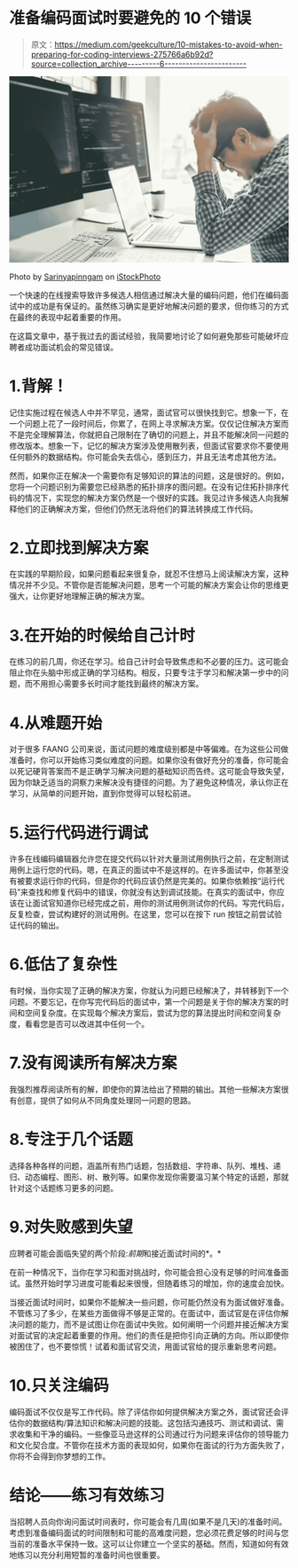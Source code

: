 # 准备编码面试时要避免的 10 个错误

> 原文：<https://medium.com/geekculture/10-mistakes-to-avoid-when-preparing-for-coding-interviews-275766a6b92d?source=collection_archive---------6----------------------->

![](img/c31bc2cbee6cbc6fe450a444a5b6b8a6.png)

Photo by [Sarinyapinngam](https://www.istockphoto.com/portfolio/SARINYAPINNGAM) on [iStockPhoto](https://www.istockphoto.com/)

一个快速的在线搜索导致许多候选人相信通过解决大量的编码问题，他们在编码面试中的成功是有保证的。虽然练习确实是更好地解决问题的要求，但你练习的方式在最终的表现中起着重要的作用。

在这篇文章中，基于我过去的面试经验，我简要地讨论了如何避免那些可能破坏应聘者成功面试机会的常见错误。

# 1.背解！

记住实施过程在候选人中并不罕见，通常，面试官可以很快找到它。想象一下，在一个问题上花了一段时间后，你累了，在网上寻求解决方案。仅仅记住解决方案而不是完全理解算法，你就把自己限制在了确切的问题上，并且不能解决同一问题的修改版本。想象一下，记忆的解决方案涉及使用散列表，但面试官要求你不要使用任何额外的数据结构。你可能会失去信心，感到压力，并且无法考虑其他方法。

然而，如果你正在解决一个需要你有足够知识的算法的问题，这是很好的。例如，您将一个问题识别为需要您已经熟悉的拓扑排序的图问题。在没有记住拓扑排序代码的情况下，实现您的解决方案仍然是一个很好的实践。我见过许多候选人向我解释他们的正确解决方案，但他们仍然无法将他们的算法转换成工作代码。

# 2.立即找到解决方案

在实践的早期阶段，如果问题看起来很复杂，就忍不住想马上阅读解决方案，这种情况并不少见。不管你是否能解决问题，思考一个可能的解决方案会让你的思维更强大，让你更好地理解正确的解决方案。

# 3.在开始的时候给自己计时

在练习的前几周，你还在学习。给自己计时会导致焦虑和不必要的压力。这可能会阻止你在头脑中形成正确的学习结构。相反，只要专注于学习和解决第一步中的问题，而不用担心需要多长时间才能找到最终的解决方案。

# 4.从难题开始

对于很多 FAANG 公司来说，面试问题的难度级别都是中等偏难。在为这些公司做准备时，你可以开始练习类似难度的问题。如果你没有做好充分的准备，你可能会以死记硬背答案而不是正确学习解决问题的基础知识而告终。这可能会导致失望，因为你缺乏适当的洞察力来解决没有捷径的问题。为了避免这种情况，承认你正在学习，从简单的问题开始，直到你觉得可以轻松前进。

# 5.运行代码进行调试

许多在线编码编辑器允许您在提交代码以针对大量测试用例执行之前，在定制测试用例上运行您的代码。嗯，在真正的面试中不是这样的。在许多面试中，你甚至没有被要求运行你的代码，但是你的代码应该仍然是完美的。如果你依赖按“运行代码”来查找和修复代码中的错误，你就没有达到调试技能。在真实的面试中，你应该在让面试官知道你已经完成之前，用你的测试用例测试你的代码。写完代码后，反复检查，尝试构建好的测试用例。在这里，您可以在按下 run 按钮之前尝试验证代码的输出。

# 6.低估了复杂性

有时候，当你实现了正确的解决方案，你就认为问题已经解决了，并转移到下一个问题。不要忘记，在你写完代码后的面试中，第一个问题是关于你的解决方案的时间和空间复杂度。在实现每个解决方案后，尝试为您的算法提出时间和空间复杂度，看看您是否可以改进其中任何一个。

# 7.没有阅读所有解决方案

我强烈推荐阅读所有的解，即使你的算法给出了预期的输出。其他一些解决方案很有创意，提供了如何从不同角度处理同一问题的思路。

# 8.专注于几个话题

选择各种各样的问题，涵盖所有热门话题，包括数组、字符串、队列、堆栈、递归、动态编程、图形、树、散列等。如果你发现你需要温习某个特定的话题，那就针对这个话题练习更多的问题。

# 9.对失败感到失望

应聘者可能会面临失望的两个阶段:*前期*和接近面试时间的*。*

在前一种情况下，当你在学习和面对挑战时，你可能会担心没有足够的时间准备面试。虽然开始时学习进度可能看起来很慢，但随着练习的增加，你的速度会加快。

当接近面试时间时，如果你不能解决一些问题，你可能仍然没有为面试做好准备。不管练习了多少，在某些方面做得不够是正常的。在面试中，面试官是在评估你解决问题的能力，而不是试图让你在面试中失败。如何阐明一个问题并接近解决方案对面试官的决定起着重要的作用。他们的责任是把你引向正确的方向。所以即使你被困住了，也不要惊慌！试着和面试官交流，用面试官给的提示重新思考问题。

# 10.只关注编码

编码面试不仅仅是写工作代码。除了评估你如何提供解决方案之外，面试官还会评估你的数据结构/算法知识和解决问题的技能。这包括沟通技巧、测试和调试、需求收集和干净的编码。一些像亚马逊这样的公司通过行为问题来评估你的领导能力和文化契合度。不管你在技术方面的表现如何，如果你在面试的行为方面失败了，你将不会得到你梦想的工作。

# 结论——练习有效练习

当招聘人员向你询问面试时间表时，你可能会有几周(如果不是几天)的准备时间。考虑到准备编码面试的时间限制和可能的高难度问题，您必须花费足够的时间与您当前的准备水平保持一致。这可以让你建立一个坚实的基础。然而，知道如何有效地练习以充分利用短暂的准备时间也很重要。